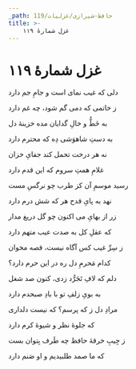 ```yaml
---
_path: حافظ-شیرازی/غزلیات/119
title: >-
    غزل شمارهٔ ۱۱۹
---
```

# غزل شمارهٔ ۱۱۹

<div class="b" id="bn1"><div class="m1"><p>دلی که غیب نمای است و جامِ جم دارد</p></div>
<div class="m2"><p>ز خاتمی که دمی گم شود، چه غم دارد</p></div></div>
<div class="b" id="bn2"><div class="m1"><p>به خَطُّ و خالِ گدایان مده خزینهٔ دل</p></div>
<div class="m2"><p>به دستِ شاهوَشی دِه که محترم دارد</p></div></div>
<div class="b" id="bn3"><div class="m1"><p>نه هر درخت تحمل کند جفایِ خزان</p></div>
<div class="m2"><p>غلامِ همتِ سروم که این قدم دارد</p></div></div>
<div class="b" id="bn4"><div class="m1"><p>رسید موسمِ آن کز طرب چو نرگسِ مست</p></div>
<div class="m2"><p>نهد به پایِ قدح هر که شش درم دارد</p></div></div>
<div class="b" id="bn5"><div class="m1"><p>زر از بهایِ می اکنون چو گل دریغ مدار</p></div>
<div class="m2"><p>که عقلِ کل به صدت عیب متهم دارد</p></div></div>
<div class="b" id="bn6"><div class="m1"><p>ز سِرِّ غیب کس آگاه نیست، قصه مخوان</p></div>
<div class="m2"><p>کدام مَحرمِ دل ره در این حرم دارد؟</p></div></div>
<div class="b" id="bn7"><div class="m1"><p>دلم که لافِ تَجَرُّد زدی، کنون صد شغل</p></div>
<div class="m2"><p>به بویِ زلفِ تو با بادِ صبحدم دارد</p></div></div>
<div class="b" id="bn8"><div class="m1"><p>مرادِ دل ز که پرسم؟ که نیست دلداری</p></div>
<div class="m2"><p>که جلوهٔ نظر و شیوهٔ کرم دارد</p></div></div>
<div class="b" id="bn9"><div class="m1"><p>ز جِیبِ خرقهٔ حافظ چه طَرف بِتوان بست</p></div>
<div class="m2"><p>که ما صمد طلبیدیم و او صَنم دارد</p></div></div>
